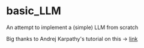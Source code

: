 # basic_LLM
An attempt to implement a (simple) LLM from scratch

Big thanks to Andrej Karpathy's tutorial on this -> [link](https://youtu.be/kCc8FmEb1nY?si=Hl4oqcB-CL34RNvM)